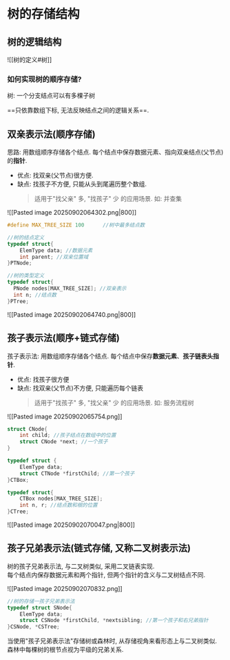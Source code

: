# 树的存储结构

## 树的逻辑结构

![[树的定义#树]]

### 如何实现树的顺序存储?

树: 一个分支结点可以有多棵子树

==只依靠数组下标, 无法反映结点之间的逻辑关系==.

## 双亲表示法(顺序存储)

思路: 用数组顺序存储各个结点. 每个结点中保存数据元素、指向双亲结点(父节点)的**指针**.

- 优点: 找双亲(父节点)很方便.
- 缺点: 找孩子不方便, 只能从头到尾遍历整个数组.
  > 适用于"找父亲" 多, "找孩子" 少 的应用场景. 如: 并查集

![[Pasted image 20250902064302.png|800]]

```c
#define MAX_TREE_SIZE 100      //树中最多结点数

//树的结点定义
typedef struct{
	ElemType data; //数据元素
	int parent; //双亲位置域
}PTNode;

//树的类型定义
typedef struct{
  PNode nodes[MAX_TREE_SIZE]; //双亲表示
  int n; //结点数
}PTree;
```

![[Pasted image 20250902064740.png|800]]

## 孩子表示法(顺序+链式存储)

孩子表示法: 用数组顺序存储各个结点. 每个结点中保存**数据元素**、**孩子链表头指针**.

- 优点: 找孩子很方便
- 缺点: 找双亲(父节点)不方便, 只能遍历每个链表
  > 适用于"找孩子" 多, "找父亲" 少 的应用场景. 如: 服务流程树

![[Pasted image 20250902065754.png]]

```c
struct CNode{
	int child; //孩子结点在数组中的位置
	struct CNode *next; //一个孩子
}

typedef struct {
	ElemType data;
	struct CTNode *firstChild; //第一个孩子
}CTBox;

typedef struct{
	СТBoх nodes[MAX_TREE_SIZE];
	int n, r; //结点数和根的位置
}CTree;
```

![[Pasted image 20250902070047.png|800]]

## 孩子兄弟表示法(链式存储, 又称二叉树表示法)

树的孩子兄弟表示法, 与二叉树类似, 采用二叉链表实现. <BR>
每个结点内保存数据元素和两个指针, 但两个指针的含义与二叉树结点不同.

![[Pasted image 20250902070832.png]]

```c
//树的存储一孩子兄弟表示法
typedef struct SNode{
	ElemType data;
	struct CSNode *firstChild, *nextsibling; //第一个孩子和右兄弟指针
}CSNode, *CSTree;
```

当使用"孩子兄弟表示法"存储树或森林时, 从存储视角来看形态上与二叉树类似.
森林中每棵树的根节点视为平级的兄弟关系.
